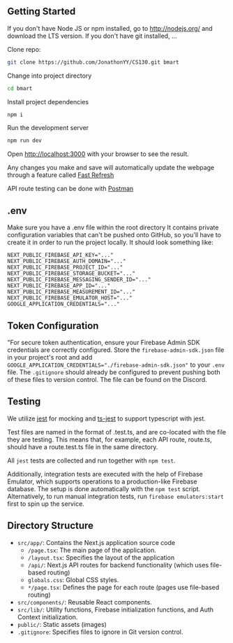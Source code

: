 ## Getting Started

If you don't have Node JS or npm installed, go to http://nodejs.org/ and download the LTS version.
If you don't have git installed, ...

Clone repo:

```bash
git clone https://github.com/JonathonYY/CS130.git bmart
```

Change into project directory

```bash
cd bmart
```

Install project dependencies

```bash
npm i
```

Run the development server

```bash
npm run dev
```

Open [http://localhost:3000](http://localhost:3000) with your browser to see the result.

Any changes you make and save will automatically update the webpage through a feature called [Fast Refresh](https://nextjs.org/docs/architecture/fast-refresh)

API route testing can be done with [Postman](https://www.postman.com)

## .env

Make sure you have a .env file within the root directory
It contains private configuration variables that can't be pushed onto GitHub,
so you'll have to create it in order to run the project locally.
It should look something like:

```
NEXT_PUBLIC_FIREBASE_API_KEY="..."
NEXT_PUBLIC_FIREBASE_AUTH_DOMAIN="..."
NEXT_PUBLIC_FIREBASE_PROJECT_ID="..."
NEXT_PUBLIC_FIREBASE_STORAGE_BUCKET="..."
NEXT_PUBLIC_FIREBASE_MESSAGING_SENDER_ID="..."
NEXT_PUBLIC_FIREBASE_APP_ID="..."
NEXT_PUBLIC_FIREBASE_MEASUREMENT_ID="..."
NEXT_PUBLIC_FIREBASE_EMULATOR_HOST="..."
GOOGLE_APPLICATION_CREDENTIALS="..."
```

## Token Configuration

"For secure token authentication, ensure your Firebase Admin SDK credentials are correctly configured. Store the `firebase-admin-sdk.json` file in your project's root and add `GOOGLE_APPLICATION_CREDENTIALS="./firebase-admin-sdk.json"` to your `.env` file. The `.gitignore` should already be configured to prevent pushing both of these files to version control. The file can be found on the Discord.

## Testing

We utilize [jest](https://jestjs.io/docs/getting-started) for mocking and [ts-jest](https://kulshekhar.github.io/ts-jest/docs/getting-started/installation) to support typescript with jest.

Test files are named in the format of <src>.test.ts, and are co-located with the file they are testing. This means that, for example, each API route, route.ts, should have a route.test.ts file in the same directory.

All `jest` tests are collected and run together with `npm test`.

Additionally, integration tests are executed with the help of Firebase Emulator, which supports operations to a production-like Firebase database. The setup is done automatically with the `npm test` script. Alternatively, to run manual integration tests, run `firebase emulators:start` first to spin up the service.

## Directory Structure

- `src/app/`: Contains the Next.js application source code
  - `/page.tsx`: The main page of the application.
  - `/layout.tsx`: Specifies the layout of the application
  - `/api/`: Next.js API routes for backend functionality (which uses file-based routing)
  - `globals.css`: Global CSS styles.
  - `*/page.tsx`: Defines the page for each route (pages use file-based routing)
- `src/components/`: Reusable React components.
- `src/lib/`: Utility functions, Firebase initialization functions, and Auth Context initialization.
- `public/`: Static assets (images)
- `.gitignore`: Specifies files to ignore in Git version control.
